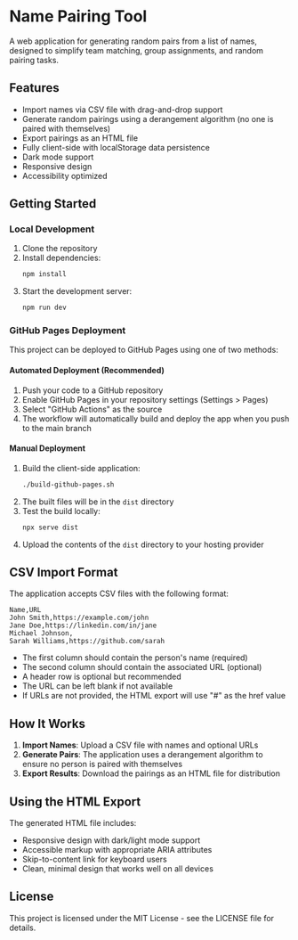 # Name Pairing Tool

A web application for generating random pairs from a list of names, designed to simplify team matching, group assignments, and random pairing tasks.

## Features

- Import names via CSV file with drag-and-drop support
- Generate random pairings using a derangement algorithm (no one is paired with themselves)
- Export pairings as an HTML file
- Fully client-side with localStorage data persistence
- Dark mode support
- Responsive design
- Accessibility optimized

## Getting Started

### Local Development

1. Clone the repository
2. Install dependencies:
   ```bash
   npm install
   ```
3. Start the development server:
   ```bash
   npm run dev
   ```

### GitHub Pages Deployment

This project can be deployed to GitHub Pages using one of two methods:

#### Automated Deployment (Recommended)

1. Push your code to a GitHub repository
2. Enable GitHub Pages in your repository settings (Settings > Pages)
3. Select "GitHub Actions" as the source
4. The workflow will automatically build and deploy the app when you push to the main branch

#### Manual Deployment

1. Build the client-side application:
   ```bash
   ./build-github-pages.sh
   ```
2. The built files will be in the `dist` directory
3. Test the build locally:
   ```bash
   npx serve dist
   ```
4. Upload the contents of the `dist` directory to your hosting provider

## CSV Import Format

The application accepts CSV files with the following format:

```csv
Name,URL
John Smith,https://example.com/john
Jane Doe,https://linkedin.com/in/jane
Michael Johnson,
Sarah Williams,https://github.com/sarah
```

- The first column should contain the person's name (required)
- The second column should contain the associated URL (optional)
- A header row is optional but recommended
- The URL can be left blank if not available
- If URLs are not provided, the HTML export will use "#" as the href value

## How It Works

1. **Import Names**: Upload a CSV file with names and optional URLs
2. **Generate Pairs**: The application uses a derangement algorithm to ensure no person is paired with themselves
3. **Export Results**: Download the pairings as an HTML file for distribution

## Using the HTML Export

The generated HTML file includes:
- Responsive design with dark/light mode support
- Accessible markup with appropriate ARIA attributes
- Skip-to-content link for keyboard users
- Clean, minimal design that works well on all devices

## License

This project is licensed under the MIT License - see the LICENSE file for details.